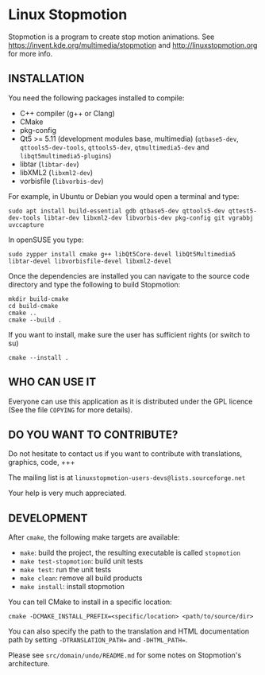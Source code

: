 Linux Stopmotion
================

Stopmotion is a program to create stop motion animations.
See <https://invent.kde.org/multimedia/stopmotion> and <http://linuxstopmotion.org> for more info.


INSTALLATION
------------

You need the following packages installed to compile:
- C++ compiler (g++ or Clang)
- CMake
- pkg-config
- Qt5 >= 5.11 (development modules base, multimedia) (`qtbase5-dev`, `qttools5-dev-tools`, `qttools5-dev`, `qtmultimedia5-dev` and `libqt5multimedia5-plugins`)
- libtar (`libtar-dev`)
- libXML2 (`libxml2-dev`)
- vorbisfile (`libvorbis-dev`)

For example, in Ubuntu or Debian you would open a terminal and type:

    sudo apt install build-essential gdb qtbase5-dev qttools5-dev qttest5-dev-tools libtar-dev libxml2-dev libvorbis-dev pkg-config git vgrabbj uvccapture

In openSUSE you type:

    sudo zypper install cmake g++ libQt5Core-devel libQt5Multimedia5 libtar-devel libvorbisfile-devel libxml2-devel

Once the dependencies are installed you can navigate to the source
code directory and type the following to build Stopmotion:

    mkdir build-cmake
    cd build-cmake
    cmake ..
    cmake --build .

If you want to install, make sure the user has sufficient rights (or switch to su)

    cmake --install .


WHO CAN USE IT
--------------
Everyone can use this application as it is distributed under the
GPL licence (See the file `COPYING` for more details).


DO YOU WANT TO CONTRIBUTE?
--------------------------
Do not hesitate to contact us if you want to contribute with translations,
graphics, code, +++

The mailing list is at `linuxstopmotion-users-devs@lists.sourceforge.net`

Your help is very much appreciated.

DEVELOPMENT
-----------

After `cmake`, the following make targets are available:

- `make`: build the project, the resulting executable is called `stopmotion`
- `make test-stopmotion`: build unit tests
- `make test`: run the unit tests
- `make clean`: remove all build products
- `make install`: install stopmotion

You can tell CMake to install in a specific location:

    cmake -DCMAKE_INSTALL_PREFIX=<specific/location> <path/to/source/dir>

You can also specify the path to the translation and HTML documentation path
by setting `-DTRANSLATION_PATH=` and `-DHTML_PATH=`.

Please see `src/domain/undo/README.md` for some notes on Stopmotion's
architecture.
